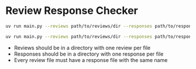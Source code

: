 # Review Response Checker

```sh
uv run main.py --reviews path/to/reviews/dir --responses path/to/responses/dir

uv run main.py --reviews path/to/reviews/dir --responses path/to/responses/dir --paper path/to/paper.pdf --n 32
```

- Reviews should be in a directory with one review per file
- Responses should be in a directory with one response per file
- Every review file must have a response file with the same name